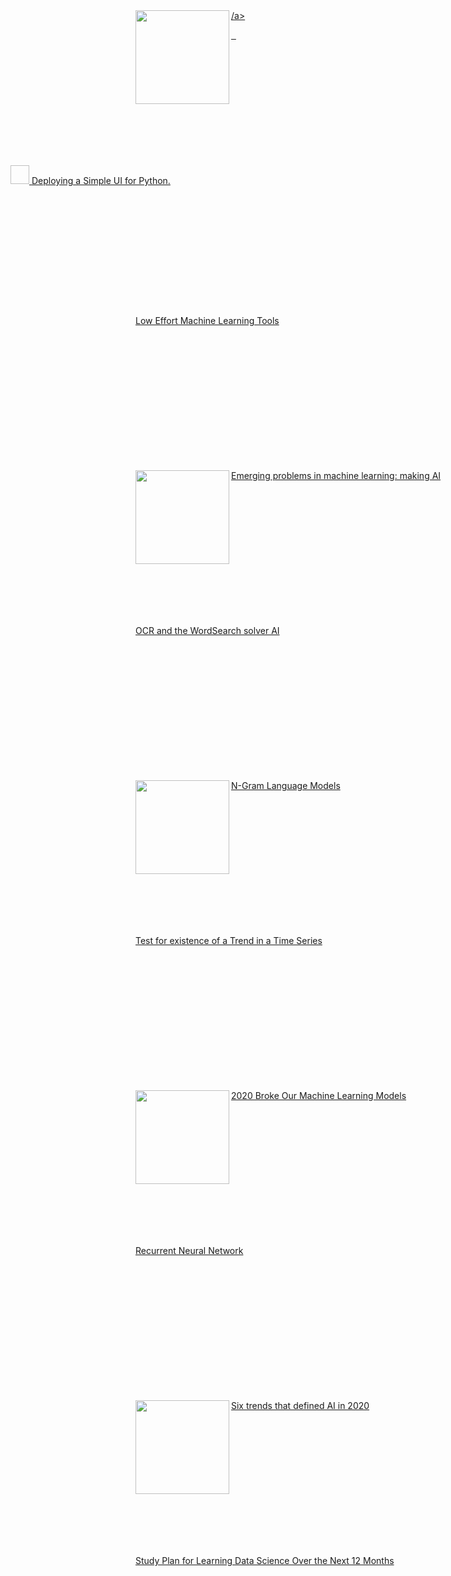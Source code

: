 



<div style="width:800px;margin:200px;">
  <p><a href="https://towardsdatascience.com/hacking-super-intelligence-af5fe1fe6e26"><img width="150" align='left' src="https://cdn-images-1.medium.com/max/1200/1*kfl0cA4OenIaBo8m4zUHzQ.jpeg">/a>

</p>&nbsp;&nbsp;</div>

<div>
  <img style="width:30px; height:30px;">
  <span style="line-height:30px;">Deploying a Simple UI for Python.</span>
</div>

<div style="width:800px;margin:200px;">
  <p><a href="https://towardsdatascience.com/low-effort-machine-learning-tools-9622d7d57135"><img width="150" align='right' src="https://cdn-images-1.medium.com/max/800/1*l-_uMYUimj73v-1JlAsXKg.jpeg">Low Effort Machine Learning Tools</a></p>&nbsp;&nbsp;
</div>

<div style="width:800px;margin:200px;"><p><a href="https://towardsdatascience.com/emerging-problems-in-machine-learning-making-ai-good-3980bb9fdd39"><img width="150" align='left' src="https://cdn-images-1.medium.com/max/800/1*_o6kgLxZmE8pTg-2cwfkdQ.jpeg">Emerging problems in machine learning: making AI</a></p>&nbsp;&nbsp;</div>

<div style="width:800px;margin:200px;">
  <p><a href="https://towardsdatascience.com/ocr-and-the-wordsearch-solver-ai-515aeb816bdf"><img width="150" align='right' src="https://cdn-images-1.medium.com/max/800/1*5UR8Yol9sE5x0j-T2oA_UQ.gif">OCR and the WordSearch solver AI</a></p>&nbsp;&nbsp;</div><div style="width:800px;margin:200px;"><p><a href="https://towardsdatascience.com/n-gram-language-models-af6085435eeb"><img width="150" align='left' src="https://cdn-images-1.medium.com/max/800/0*KzBI-VWSxPuhDK-h">N-Gram Language Models</a></p>&nbsp;&nbsp;</div>

<div style="width:800px;margin:200px;">
  <p><a href="https://towardsdatascience.com/test-for-existence-of-a-trend-in-a-time-series-3a44f242c329"><img width="150" align='right' src="https://cdn-images-1.medium.com/max/800/1*Vo4g-rTaI-JMzec02vbk4w.jpeg">Test for existence of a Trend in a Time Series</a></p>&nbsp;&nbsp;</div>

<div style="width:800px;margin:200px;">
  <p><a href="https://towardsdatascience.com/2020-broke-our-machine-learning-models-29eb36943085"><img width="150" align='left' src="https://cdn-images-1.medium.com/max/800/1*o1H9W-8Hn2cPOjuzFtXegg.jpeg">2020 Broke Our Machine Learning Models</a></p>&nbsp;&nbsp;</div>

<div style="width:800px;margin:200px;">
  <p><a href="https://towardsdatascience.com/recurrent-neural-network-4129195bcb24"><img width="150" align='right' src="https://cdn-images-1.medium.com/max/800/1*1mKvnt4aTZPduMFX3UxUkQ.jpeg">Recurrent Neural Network</a></p>&nbsp;&nbsp;</div>

<div style="width:800px;margin:200px;">
  <p><a href="https://towardsdatascience.com/six-trends-that-defined-ai-in-2020-60f730d36018"><img width="150" align='left' src="https://cdn-images-1.medium.com/max/800/1*y0bKQ9yMg-FDsAJWTu1Bzg.png">Six trends that defined AI in 2020</a></p>&nbsp;&nbsp;
</div>

<div style="width:800px;margin:200px;">
  <p><a href="https://towardsdatascience.com/study-plan-for-learning-data-science-over-the-next-12-months-8345669346c1"><img width="150" align='right' src="https://cdn-images-1.medium.com/max/800/1*7obDuptQoxrvoeLN1-xUIw.png">Study Plan for Learning Data Science Over the Next 12 Months</a></p>&nbsp;&nbsp;
</div>
